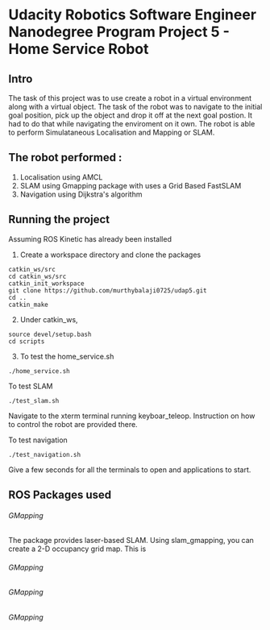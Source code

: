 # Udacity Robotics Software Engineer Nanodegree Program Project 5 - Home Service Robot
## Intro
The task of this project was to use create a robot in a virtual environment along with a virtual object. The task of the robot was to navigate to the initial goal position, pick up the object and drop it off at the next goal postion. It had to do that while navigating the enviroment on it own. The robot is able to perform Simulataneous Localisation and Mapping or SLAM.

## The robot performed :
1. Localisation using AMCL
2. SLAM using Gmapping package with uses a Grid Based FastSLAM 
3. Navigation using Dijkstra's algorithm

## Running the project 
Assuming ROS Kinetic has already been installed
1. Create a workspace directory and clone the packages
```
catkin_ws/src
cd catkin_ws/src
catkin_init_workspace
git clone https://github.com/murthybalaji0725/udap5.git
cd ..
catkin_make
```
2. Under catkin_ws,
```
source devel/setup.bash
cd scripts
```
3.  To test the home_service.sh 
```
./home_service.sh
```
To test SLAM 
```
./test_slam.sh
``` 
Navigate to the xterm terminal running keyboar_teleop. Instruction on how to control the robot are provided there.
    
To test navigation 
```
./test_navigation.sh
```
Give a few seconds for all the terminals to open and applications to start.
    
## ROS Packages used
###### GMapping
The package provides laser-based SLAM. Using slam_gmapping, you can create a 2-D occupancy grid map. This is  
###### GMapping
###### GMapping
###### GMapping
